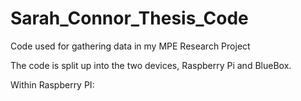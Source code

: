 # Sarah_Connor_Thesis_Code
Code used for gathering data in my MPE Research Project

The code is split up into the two devices, Raspberry Pi and BlueBox. 

Within Raspberry PI:
